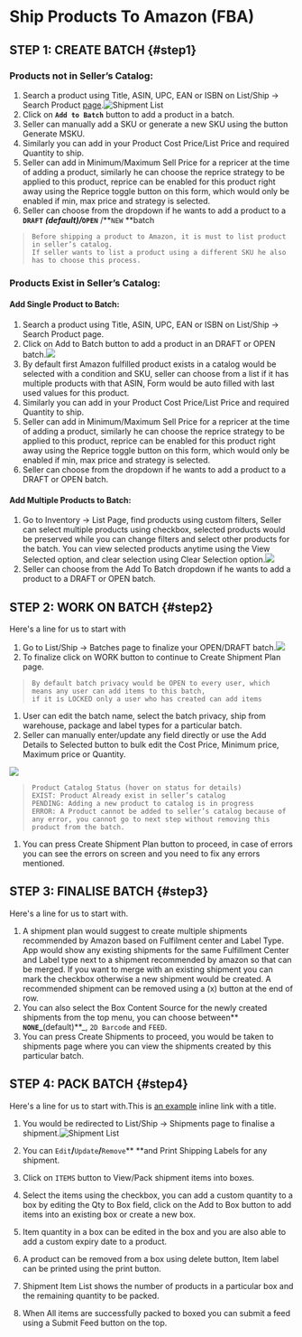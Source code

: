 # Ship Products To Amazon \(FBA\)

## STEP 1: CREATE BATCH {#step1}

### Products not in Seller’s Catalog:

1. Search a product using Title, ASIN, UPC, EAN or ISBN on List/Ship → Search Product [page](https://oneapp.minmaxind.com/list/product-search).![Shipment List](/assets/search-product.gif)
2. Click on **`Add to Batch`** button to add a product in a batch.
3. Seller can manually add a SKU or generate a new SKU using the button Generate MSKU.
4. Similarly you can add in your Product Cost Price/List Price and required Quantity to ship.
5. Seller can add in Minimum/Maximum Sell Price for a repricer at the time of adding a product, similarly he can choose the reprice strategy to be applied to this product, reprice can be enabled for this product right away using the Reprice toggle button on this form, which would only be enabled if min, max price and strategy is selected.
6. Seller can choose from the dropdown if he wants to add a product to a **`DRAFT`** _**\(default\)/**_**`OPEN`** /**`NEW` **batch

> ```
> Before shipping a product to Amazon, it is must to list product in seller’s catalog.
> If seller wants to list a product using a different SKU he also has to choose this process.
> ```

### Products Exist in Seller’s Catalog:

#### Add Single Product to Batch:

1. Search a product using Title, ASIN, UPC, EAN or ISBN on List/Ship → Search Product page.
2. Click on Add to Batch button to add a product in an DRAFT or OPEN batch.![](/assets/list-item.png)
3. By default first Amazon fulfilled product exists in a catalog would be selected with a condition and SKU, seller can choose from a list if it has multiple products with that ASIN, Form would be auto filled with last used values for this product.
4. Similarly you can add in your Product Cost Price/List Price and required Quantity to ship.
5. Seller can add in Minimum/Maximum Sell Price for a repricer at the time of adding a product, similarly he can choose the reprice strategy to be applied to this product, reprice can be enabled for this product right away using the Reprice toggle button on this form, which would only be enabled if min, max price and strategy is selected.
6. Seller can choose from the dropdown if he wants to add a product to a DRAFT or OPEN batch.

#### Add Multiple Products to Batch:

1. Go to Inventory → List Page, find products using custom filters, Seller can select multiple products using checkbox, selected products would be preserved while you can change filters and select other products for the batch. You can view selected products anytime using the View Selected option, and clear selection using Clear Selection option.![](/assets/multiple-products.png)
2. Seller can choose from the Add To Batch dropdown if he wants to add a product to a DRAFT or OPEN batch.

## STEP 2: WORK ON BATCH {#step2}

Here's a line for us to start with  
1. Go to List/Ship → Batches page to finalize your OPEN/DRAFT batch.![](/assets/work-batch.png)  
2. To finalize click on WORK button to continue to Create Shipment Plan page.

> ```
> By default batch privacy would be OPEN to every user, which means any user can add items to this batch,
> if it is LOCKED only a user who has created can add items
> ```

1. User can edit the batch name, select the batch privacy, ship from warehouse, package and label types for a particular batch.
2. Seller can manually enter/update any field directly or use the Add Details to Selected button to bulk edit the Cost Price, Minimum price, Maximum price or Quantity.

![](/assets/batch-detail.png)

> ```
> Product Catalog Status (hover on status for details)
> EXIST: Product Already exist in seller’s catalog
> PENDING: Adding a new product to catalog is in progress
> ERROR: A Product cannot be added to seller’s catalog because of any error, you cannot go to next step without removing this product from the batch.
> ```

1. You can press Create Shipment Plan button to proceed, in case of errors you can see the errors on screen and you need to fix
   any errors mentioned.

## STEP 3: FINALISE BATCH {#step3}

Here's a line for us to start with.  
1. A shipment plan would suggest to create multiple shipments recommended by Amazon based on Fulfilment center and Label Type. App would show any existing shipments for the same Fulfillment Center and Label type next to a shipment recommended by amazon so that can be merged. If you want to merge with an existing shipment you can mark the checkbox otherwise a new shipment would be created. A recommended shipment can be removed using a \(x\) button at the end of row.  
2. You can also select the Box Content Source for the newly created shipments from the top menu, you can choose between** **`NONE`_**\(default\)**_, `2D Barcode` and `FEED`.  
3. You can press Create Shipments to proceed, you would be taken to shipments page where you can view the shipments created by this particular  batch.

## STEP 4: PACK BATCH {#step4}

Here's a line for us to start with.This is [an example](http://example.com/ "Title") inline link with a title.

1. You would be redirected to List/Ship → Shipments page to finalise a shipment.![Shipment List](/assets/inbound-shipment-list.png)

2. You can `Edit`**/**`Update`**/**`Remove`** **and Print Shipping Labels for any shipment.

3. Click on `ITEMS` button to View/Pack shipment items into boxes.

4. Select the items using the checkbox, you can add a custom quantity to a box by editing the Qty to Box field, click on the Add to Box button to add items into an existing box or create a new box.

5. Item quantity in a box can be edited in the box and you are also able to add a custom expiry date to a product.
6. A product can be removed from a box using delete button, Item label can be printed using the print button.
7. Shipment Item List shows the number of products in a particular box and the remaining quantity to be packed.
8. When All items are successfully packed to boxed you can submit a feed using a Submit Feed button on the top.
